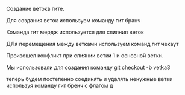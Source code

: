 Создание ветокв гите.

 Для создания веток используем команду гит бранч

 Команда гит мердж используется для слияния веток

 ДЛя перемещения между ветками используем команд гит чекаут

Произошел конфликт при слиянии ветки 1 и основной ветки.

Мы использовали для создания команду git checkout -b vetka3

теперь будем постепенно соединять и удалять ненужные ветки используя команду гит бренч с флагом д

